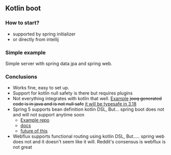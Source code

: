 ## Kotlin boot


### How to start? 
- supported by spring initializer
- or directly from intellij

### Simple example

Simple server with spring data jpa and spring web. 


### Conclusions
- Works fine, easy to set up.  
- Support for kotlin null safety is there but requires plugins
- Not everything integrates with kotlin that well. [Example](https://github.com/bastman/spring-kotlin-jooq) ~~jooq generated code is in java and is not null safe~~ [it will be typesafe in 3.18](https://github.com/jOOQ/jOOQ/issues/10212)  
- Spring 5 supports bean definition kotlin DSL, But... spring boot does not and will not support anytime soon
    - [Example repo](https://github.com/sdeleuze/spring-kotlin-functional/blob/master/src/main/kotlin/functional/Beans.kt)
    - [docs](https://docs.spring.io/spring-framework/docs/5.0.0.RELEASE/spring-framework-reference/kotlin.html#bean-definition-dsl)
    - [future of this](https://github.com/spring-projects-experimental/spring-fu)
- Webflux supports functional routing using kotlin DSL, But..... spring web does not and it doesn't seem like it will. Reddit's consensus is webflux is not great
